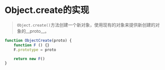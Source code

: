 # Object.create的实现

> `Object.create()`方法创建一个新对象，使用现有的对象来提供新创建的对象的__proto__。

```js
function ObjectCreate(proto) {
    function F () {}
    F.prototype = proto

    return new F()
}
```